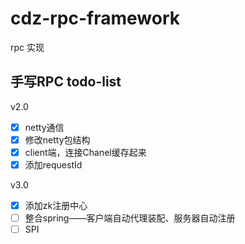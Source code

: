 # cdz-rpc-framework
rpc 实现

## 手写RPC todo-list

v2.0

- [x] netty通信
- [x] 修改netty包结构
- [x] client端，连接Chanel缓存起来
- [x] 添加requestId

v3.0

- [x] 添加zk注册中心
- [ ] 整合spring——客户端自动代理装配、服务器自动注册
- [ ] SPI
